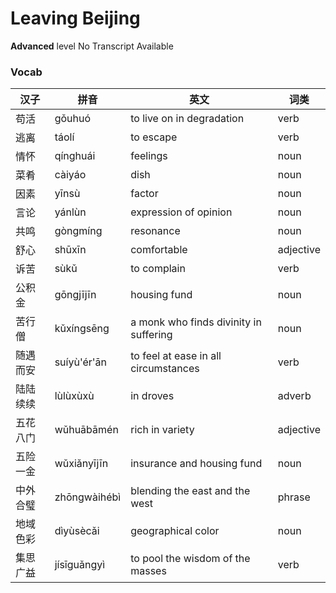 # Leaving Beijing
**Advanced** level
No Transcript Available
### Vocab
|汉子|拼音|英文|词类|
|----|----|----|----|
|苟活|gǒuhuó|to live on in degradation|verb|
|逃离|táolí|to escape|verb|
|情怀|qínghuái|feelings|noun|
|菜肴|càiyáo|dish|noun|
|因素|yīnsù|factor|noun|
|言论|yánlùn|expression of opinion|noun|
|共鸣|gòngmíng|resonance|noun|
|舒心|shūxīn|comfortable|adjective|
|诉苦|sùkǔ|to complain|verb|
|公积金|gōngjījīn|housing fund|noun|
|苦行僧|kǔxíngsēng|a monk who finds divinity in suffering|noun|
|随遇而安|suíyù'ér'ān|to feel at ease in all circumstances|verb|
|陆陆续续|lùlùxùxù|in droves|adverb|
|五花八门|wǔhuābāmén|rich in variety|adjective|
|五险一金|wǔxiǎnyījīn|insurance and housing fund|noun|
|中外合璧|zhōngwàihébì|blending the east and the west|phrase|
|地域色彩|dìyùsècǎi|geographical color|noun|
|集思广益|jísīguǎngyì|to pool the wisdom of the masses|verb|